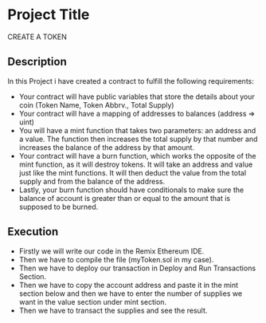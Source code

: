 # Project Title
CREATE A TOKEN

## Description
In this Project i have created a contract to fulfill the following requirements:
* Your contract will have public variables that store the details about your coin (Token Name, Token Abbrv., Total Supply)
* Your contract will have a mapping of addresses to balances (address => uint)
* You will have a mint function that takes two parameters: an address and a value. The function then increases the total supply by that number and increases the balance of the address by that amount.
* Your contract will have a burn function, which works the opposite of the mint function, as it will destroy tokens. It will take an address and value just like the mint functions. It will then deduct the value from the total supply and from the balance of the address.
* Lastly, your burn function should have conditionals to make sure the balance of account is greater than or equal to the amount that is supposed to be burned.

## Execution

* Firstly we will write our code in the Remix Ethereum IDE.
* Then we have to compile the file (myToken.sol in my case).
* Then we have to deploy our transaction in Deploy and Run Transactions Section.
* Then we have to copy the account address and paste it in the mint section below and then we have to enter the number of supplies we want in the value section under mint section.
* Then we have to transact the supplies and see the result.



